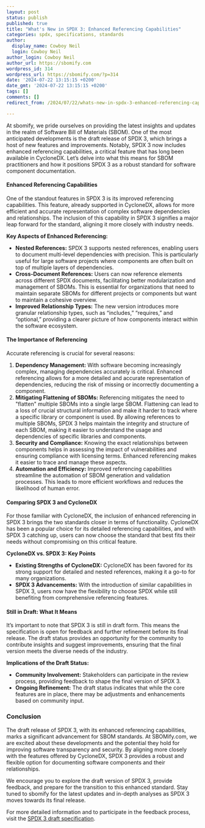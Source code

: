 ```yaml
---
layout: post
status: publish
published: true
title: "What's New in SPDX 3: Enhanced Referencing Capabilities"
categories: spdx, specifications, standards
author:
  display_name: Cowboy Neil
  login: Cowboy Neil
author_login: Cowboy Neil
author_url: https://sbomify.com
wordpress_id: 314
wordpress_url: https://sbomify.com/?p=314
date: '2024-07-22 13:15:15 +0200'
date_gmt: '2024-07-22 13:15:15 +0200'
tags: []
comments: []
redirect_from: /2024/07/22/whats-new-in-spdx-3-enhanced-referencing-capabilities/

---
```


At sbomify, we pride ourselves on providing the latest insights and updates in the realm of Software Bill of Materials (SBOM). One of the most anticipated developments is the draft release of SPDX 3, which brings a host of new features and improvements. Notably, SPDX 3 now includes enhanced referencing capabilities, a critical feature that has long been available in CycloneDX. Let’s delve into what this means for SBOM practitioners and how it positions SPDX 3 as a robust standard for software component documentation.

#### Enhanced Referencing Capabilities

One of the standout features in SPDX 3 is its improved referencing capabilities. This feature, already supported in CycloneDX, allows for more efficient and accurate representation of complex software dependencies and relationships. The inclusion of this capability in SPDX 3 signifies a major leap forward for the standard, aligning it more closely with industry needs.

**Key Aspects of Enhanced Referencing:**

- **Nested References:** SPDX 3 supports nested references, enabling users to document multi-level dependencies with precision. This is particularly useful for large software projects where components are often built on top of multiple layers of dependencies.
- **Cross-Document References:** Users can now reference elements across different SPDX documents, facilitating better modularization and management of SBOMs. This is essential for organizations that need to maintain separate SBOMs for different projects or components but want to maintain a cohesive overview.
- **Improved Relationship Types:** The new version introduces more granular relationship types, such as “includes,” “requires,” and “optional,” providing a clearer picture of how components interact within the software ecosystem.

#### The Importance of Referencing

Accurate referencing is crucial for several reasons:

1. **Dependency Management:** With software becoming increasingly complex, managing dependencies accurately is critical. Enhanced referencing allows for a more detailed and accurate representation of dependencies, reducing the risk of missing or incorrectly documenting a component.
2. **Mitigating Flattening of SBOMs:** Referencing mitigates the need to "flatten" multiple SBOMs into a single large SBOM. Flattening can lead to a loss of crucial structural information and make it harder to track where a specific library or component is used. By allowing references to multiple SBOMs, SPDX 3 helps maintain the integrity and structure of each SBOM, making it easier to understand the usage and dependencies of specific libraries and components.
3. **Security and Compliance:** Knowing the exact relationships between components helps in assessing the impact of vulnerabilities and ensuring compliance with licensing terms. Enhanced referencing makes it easier to trace and manage these aspects.
4. **Automation and Efficiency:** Improved referencing capabilities streamline the automation of SBOM generation and validation processes. This leads to more efficient workflows and reduces the likelihood of human error.

#### Comparing SPDX 3 and CycloneDX

For those familiar with CycloneDX, the inclusion of enhanced referencing in SPDX 3 brings the two standards closer in terms of functionality. CycloneDX has been a popular choice for its detailed referencing capabilities, and with SPDX 3 catching up, users can now choose the standard that best fits their needs without compromising on this critical feature.

**CycloneDX vs. SPDX 3: Key Points**

- **Existing Strengths of CycloneDX:** CycloneDX has been favored for its strong support for detailed and nested references, making it a go-to for many organizations.
- **SPDX 3 Advancements:** With the introduction of similar capabilities in SPDX 3, users now have the flexibility to choose SPDX while still benefiting from comprehensive referencing features.

#### Still in Draft: What It Means

It’s important to note that SPDX 3 is still in draft form. This means the specification is open for feedback and further refinement before its final release. The draft status provides an opportunity for the community to contribute insights and suggest improvements, ensuring that the final version meets the diverse needs of the industry.

**Implications of the Draft Status:**

- **Community Involvement:** Stakeholders can participate in the review process, providing feedback to shape the final version of SPDX 3.
- **Ongoing Refinement:** The draft status indicates that while the core features are in place, there may be adjustments and enhancements based on community input.

### Conclusion

The draft release of SPDX 3, with its enhanced referencing capabilities, marks a significant advancement for SBOM standards. At SBOMify.com, we are excited about these developments and the potential they hold for improving software transparency and security. By aligning more closely with the features offered by CycloneDX, SPDX 3 provides a robust and flexible option for documenting software components and their relationships.

We encourage you to explore the draft version of SPDX 3, provide feedback, and prepare for the transition to this enhanced standard. Stay tuned to sbomify for the latest updates and in-depth analyses as SPDX 3 moves towards its final release.

For more detailed information and to participate in the feedback process, visit the [SPDX 3 draft specification](https://spdx.org/spdx-specification-draft).
